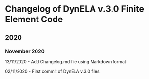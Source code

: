 # Changelog of DynELA v.3.0 Finite Element Code



## 2020

### November 2020

13/11/2020 - Add Changelog.md file using Markdown format

02/11/2020 - First commit of DynELA v.3.0 files



